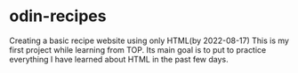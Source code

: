 # odin-recipes
Creating a basic recipe website using only HTML(by 2022-08-17)
This is my first project while learning from TOP.
Its main goal is to put to practice everything I have learned about HTML in the past few days.
